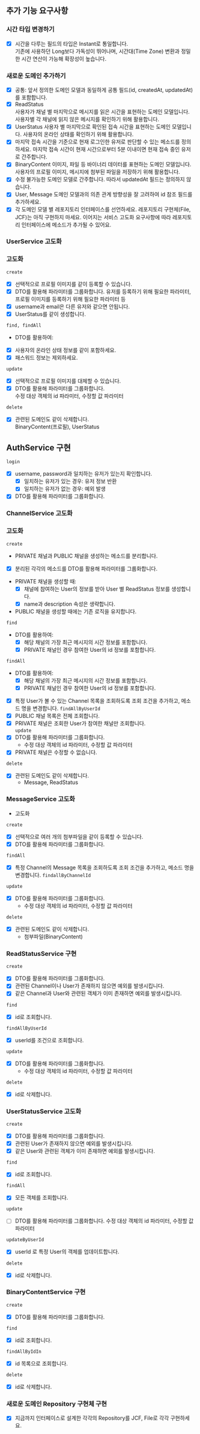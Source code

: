 ## 추가 기능 요구사항

### 시간 타입 변경하기

- [x] 시간을 다루는 필드의 타입은 Instant로 통일합니다.  
  기존에 사용하던 Long보다 가독성이 뛰어나며, 시간대(Time Zone) 변환과 정밀한 시간 연산이 가능해 확장성이 높습니다.

### 새로운 도메인 추가하기

- [x] 공통: 앞서 정의한 도메인 모델과 동일하게 공통 필드(id, createdAt, updatedAt)를 포함합니다.
- [x] ReadStatus  
  사용자가 채널 별 마지막으로 메시지를 읽은 시간을 표현하는 도메인 모델입니다. 사용자별 각 채널에 읽지 않은 메시지를 확인하기 위해 활용합니다.
- [x] UserStatus
  사용자 별 마지막으로 확인된 접속 시간을 표현하는 도메인 모델입니다. 사용자의 온라인 상태를 확인하기 위해 활용합니다.
- [x] 마지막 접속 시간을 기준으로 현재 로그인한 유저로 판단할 수 있는 메소드를 정의하세요.
  마지막 접속 시간이 현재 시간으로부터 5분 이내이면 현재 접속 중인 유저로 간주합니다.
- [x] BinaryContent
  이미지, 파일 등 바이너리 데이터를 표현하는 도메인 모델입니다. 사용자의 프로필 이미지, 메시지에 첨부된 파일을 저장하기 위해 활용합니다.
- [x] 수정 불가능한 도메인 모델로 간주합니다. 따라서 updatedAt 필드는 정의하지 않습니다.
- [x] User, Message 도메인 모델과의 의존 관계 방향성을 잘 고려하여 id 참조 필드를 추가하세요.
- [x] 각 도메인 모델 별 레포지토리 인터페이스를 선언하세요.
  레포지토리 구현체(File, JCF)는 아직 구현하지 마세요. 이어지는 서비스 고도화 요구사항에 따라 레포지토리 인터페이스에 메소드가 추가될 수 있어요.

### UserService 고도화

### 고도화

`create`

- [x] 선택적으로 프로필 이미지를 같이 등록할 수 있습니다.
- [x] DTO를 활용해 파라미터를 그룹화합니다.
  유저를 등록하기 위해 필요한 파라미터, 프로필 이미지를 등록하기 위해 필요한 파라미터 등
- [x] username과 email은 다른 유저와 같으면 안됩니다.
- [x] UserStatus를 같이 생성합니다.

`find, findAll`

- DTO를 활용하여:
- [x] 사용자의 온라인 상태 정보를 같이 포함하세요.
- [x] 패스워드 정보는 제외하세요.

`update`

- [x] 선택적으로 프로필 이미지를 대체할 수 있습니다.
- [x] DTO를 활용해 파라미터를 그룹화합니다.  
  수정 대상 객체의 id 파라미터, 수정할 값 파라미터

`delete`

- [x] 관련된 도메인도 같이 삭제합니다.  
  BinaryContent(프로필), UserStatus

## AuthService 구현

`login`

- [x] username, password과 일치하는 유저가 있는지 확인합니다.
    - [x] 일치하는 유저가 있는 경우: 유저 정보 반환
    - [x] 일치하는 유저가 없는 경우: 예외 발생
- [x] DTO를 활용해 파라미터를 그룹화합니다.

### ChannelService 고도화

### 고도화

`create`

- PRIVATE 채널과 PUBLIC 채널을 생성하는 메소드를 분리합니다.
- [x] 분리된 각각의 메소드를 DTO를 활용해 파라미터를 그룹화합니다.
- PRIVATE 채널을 생성할 때:
    - [x] 채널에 참여하는 User의 정보를 받아 User 별 ReadStatus 정보를 생성합니다.
    - [x] name과 description 속성은 생략합니다.
- PUBLIC 채널을 생성할 때에는 기존 로직을 유지합니다.

`find`

- DTO를 활용하여:
    - [x] 해당 채널의 가장 최근 메시지의 시간 정보를 포함합니다.
    - [x] PRIVATE 채널인 경우 참여한 User의 id 정보를 포함합니다.

`findAll`

- DTO를 활용하여:
    - [x] 해당 채널의 가장 최근 메시지의 시간 정보를 포함합니다.
    - [x] PRIVATE 채널인 경우 참여한 User의 id 정보를 포함합니다.
- [x] 특정 User가 볼 수 있는 Channel 목록을 조회하도록 조회 조건을 추가하고, 메소드 명을 변경합니다. `findAllByUserId`
- [x] PUBLIC 채널 목록은 전체 조회합니다.
- [x] PRIVATE 채널은 조회한 User가 참여한 채널만 조회합니다.     
  `update`
- [x] DTO를 활용해 파라미터를 그룹화합니다.
    - 수정 대상 객체의 id 파라미터,
      수정할 값 파라미터
- [x] PRIVATE 채널은 수정할 수 없습니다.

`delete`

- [x] 관련된 도메인도 같이 삭제합니다.
    - Message, ReadStatus

### MessageService 고도화

- 고도화

`create`

- [x] 선택적으로 여러 개의 첨부파일을 같이 등록할 수 있습니다.
- [x] DTO를 활용해 파라미터를 그룹화합니다.

`findAll`

- [x] 특정 Channel의 Message 목록을 조회하도록 조회 조건을 추가하고, 메소드 명을 변경합니다. `findallByChannelId`

`update`

- [x] DTO를 활용해 파라미터를 그룹화합니다.
    - 수정 대상 객체의 id 파라미터, 수정할 값 파라미터

`delete`

- [x] 관련된 도메인도 같이 삭제합니다.
    - 첨부파일(BinaryContent)

### ReadStatusService 구현

`create`

- [x] DTO를 활용해 파라미터를 그룹화합니다.
- [x] 관련된 Channel이나 User가 존재하지 않으면 예외를 발생시킵니다.
- [x] 같은 Channel과 User와 관련된 객체가 이미 존재하면 예외를 발생시킵니다.

`find`

- [x] id로 조회합니다.

`findAllByUserId`

- [x] userId를 조건으로 조회합니다.

`update`

- [x] DTO를 활용해 파라미터를 그룹화합니다.
    - 수정 대상 객체의 id 파라미터, 수정할 값 파라미터

`delete`

- [x] id로 삭제합니다.

### UserStatusService 고도화

`create`

- [x] DTO를 활용해 파라미터를 그룹화합니다.
- [x] 관련된 User가 존재하지 않으면 예외를 발생시킵니다.
- [x] 같은 User와 관련된 객체가 이미 존재하면 예외를 발생시킵니다.

`find`

- [x] id로 조회합니다.

`findAll`

- [x] 모든 객체를 조회합니다.

`update`

- [ ] DTO를 활용해 파라미터를 그룹화합니다.
  수정 대상 객체의 id 파라미터, 수정할 값 파라미터

`updateByUserId`

- [x] userId 로 특정 User의 객체를 업데이트합니다.

`delete`

- [x] id로 삭제합니다.

### BinaryContentService 구현

`create`

- [x] DTO를 활용해 파라미터를 그룹화합니다.

`find`

- [x] id로 조회합니다.

`findAllByIdIn`

- [x] id 목록으로 조회합니다.

`delete`

- [x] id로 삭제합니다.

### 새로운 도메인 Repository 구현체 구현

- [x] 지금까지 인터페이스로 설계한 각각의 Repository를 JCF, File로 각각 구현하세요.



